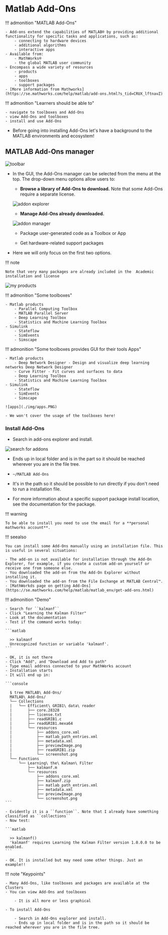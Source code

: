 # Matlab Add-Ons

!!! admonition "MATLAB Add-Ons"

    - Add-ons extend the capabilities of MATLAB® by providing additional functionality for specific tasks and applications, such as:
        - connecting to hardware devices
        - additional algorithms
        - interactive apps
    - Available from:
        - MathWorks®
        - the global MATLAB user community
    - Encompass a wide variety of resources
        - products
        - apps
        - toolboxes
        - support packages
    - [More information from Mathworks](https://se.mathworks.com/help/matlab/add-ons.html?s_tid=CRUX_lftnavZ)


!!! admonition "Learners should be able to"

    - navigate to toolboxes and Add-Ons
    - view Add-Ons and toolboxes
    - install and use Add-Ons

- Before going into installing Add-Ons let's have a background to the MATLAB environments and ecosystem!

## MATLAB Add-Ons manager

![toolbar](./img/Toolbar_Add-Ons.PNG)

- In the GUI, the Add-Ons manager can be selected from the menu at the top. The drop-down menu options allow users to:

     - **Browse a library of Add-Ons to download.** Note that some Add-Ons require a separate license.

     ![addon explorer](./img/Add-On_explorer.PNG)

     - **Manage Add-Ons already downloaded.**

     ![addon manager](./img/Add-On_manager.PNG)

     - Package user-generated code as a Toolbox or App

     - Get hardware-related support packages

- Here we will only focus on the first two options.

!!! note

    Note that very many packages are already included in the  Academic installation and license

![my products](./img/my_products.PNG)

!!! admonition "Some toolboxes"

    - Matlab products
        - Parallel Computing Toolbox
        - MATLAB Parallel Server
        - Deep Learning Toolbox
        - Statistics and Machine Learning Toolbox
    - Simulink
        - Stateflow
        - SimEvents
        - Simscape

!!! admonition "Some toolboxes provides GUI for their tools Apps"

    - Matlab products
        - Deep Network Designer - Design and visualize deep learning networks Deep Network Designer
        - Curve Fitter - Fit curves and surfaces to data
        - Deep Learning Toolbox
        - Statistics and Machine Learning Toolbox
    - Simulink
        - Stateflow
        - SimEvents
        - Simscape

    ![apps](./img/apps.PNG)

    - We won't cover the usage of the toolboxes here!

### Install Add-Ons

- Search in add-ons explorer and install.

![search for addons](./img/searchforaddons.PNG)

- Ends up in local folder and is in the part so it should be reached wherever you are in the file tree.

- ``~/MATLAB Add-Ons``

- It's in the path so it should be possible to run directly if you don't need to run a installation file.

- For more information about a specific support package install location, see the documentation for the package.

!!! warning

    To be able to install you need to use the email for a **personal mathworks account**.

!!! seealso

    You can install some Add-Ons manually using an installation file. This is useful in several situations:

    - The add-on is not available for installation through the Add-On Explorer, for example, if you create a custom add-on yourself or receive one from someone else.
    - You downloaded the add-on from the Add-On Explorer without installing it.
    - You downloaded the add-on from the File Exchange at MATLAB Central™.
    - [MathWorkds page on getting Add-Ons](https://se.mathworks.com/help/matlab/matlab_env/get-add-ons.html)

!!! admonition "Demo"

    - Search for ``kalmanf``
    - Click "Learning the Kalman Filter"
    - Look at the documentation
    - Test if the command works today:

    ```matlab

      >> kalmanf
      Unrecognized function or variable 'kalmanf'.
    ```  

    - OK, it is not there
    - Click "Add", and "Download and Add to path"
    - Type email address connected to your MathWorks account
    - Installation starts
    - It will end up in:

    ```console

      $ tree MATLAB\ Add-Ons/
      MATLAB\ Add-Ons/
      └── Collections
      |   └── Efficient\ GRIB1\ data\ reader
      |       ├── core.28328
      |       ├── license.txt
      |       ├── readGRIB1.c
      |       ├── readGRIB1.mexa64
      |       └── resources
      |           ├── addons_core.xml
      |           ├── matlab_path_entries.xml
      |           ├── metadata.xml
      |           ├── previewImage.png
      |           ├── readGRIB1.zip
      |           └── screenshot.png
      └── Functions
          └── Learning\ the\ Kalman\ Filter
              ├── kalmanf.m
              └── resources
                  ├── addons_core.xml
                  ├── kalmanf.zip
                  ├── matlab_path_entries.xml
                  ├── metadata.xml
                  ├── previewImage.png
                  └── screenshot.png
    ```

    - Evidently it is a ``function``. Note that I already have something classified as ``collections``
    - Now test:

    ```matlab

      >> kalmanf()
      'kalmanf' requires Learning the Kalman Filter version 1.0.0.0 to be enabled.
    ```

    - OK. It is installed but may need some other things. Just an example!!

!!! note "Keypoints"

    - Many Add-Ons, like toolboxes and packages are available at the Clusters
    - You can view Add-Ons and toolboxes

        - It is all more or less graphical

    - To install Add-Ons

        - Search in Add-Ons explorer and install.
        - Ends up in local folder and is in the path so it should be reached wherever you are in the file tree.
